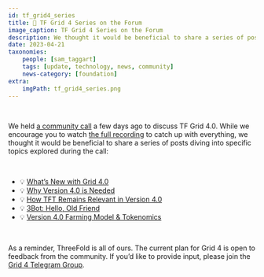 ```yaml
---
id: tf_grid4_series
title: 📜 TF Grid 4 Series on the Forum
image_caption: TF Grid 4 Series on the Forum
description: We thought it would be beneficial to share a series of posts diving into specific topics explored during the call
date: 2023-04-21
taxonomies:
    people: [sam_taggart]
    tags: [update, technology, news, community]
    news-category: [foundation]
extra:
    imgPath: tf_grid4_series.png
---
```


<!-- *"This article was originally published by Victoria Obeegadoo a former member of ThreeFold Foundation."* -->

<br>

We held [a community call](https://forum.threefold.io/t/april-2023-tf-grid-4-community-call-recording/3896) a few days ago to discuss TF Grid 4.0. While we encourage you to watch [the full recording](https://youtu.be/7OwE3BPKJXk) to catch up with everything, we thought it would be beneficial to share a series of posts diving into specific topics explored during the call:

<br/>

- 💡 [What’s New with Grid 4.0](https://forum.threefold.io/t/tf-grid-4-series-what-s-new-with-grid-4-0/3902/2)
- 💡 [Why Version 4.0 is Needed](https://forum.threefold.io/t/tf-grid-4-series-why-version-4-is-needed/3903/2)
- 💡 [How TFT Remains Relevant in Version 4.0](https://forum.threefold.io/t/tf-grid-4-series-how-tft-remains-relevant-in-version-4/3904/2)
- 💡 [3Bot: Hello, Old Friend](https://forum.threefold.io/t/tf-grid-4-series-3bot-hello-old-friend/3905/2)
- 💡 [Version 4.0 Farming Model & Tokenomics](https://forum.threefold.io/t/tf-grid-4-series-v4-farming-model-tokenomics/3906/2)

<br/>

As a reminder, ThreeFold is all of ours. The current plan for Grid 4 is open to feedback from the community. If you’d like to provide input, please join the [Grid 4 Telegram Group](https://t.me/+C-KhvHiblfo2ZWVh).